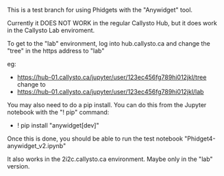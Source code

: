 This is a test branch for using Phidgets with the "Anywidget" tool.

Currently it DOES NOT WORK in the regular Callysto Hub, but it does work in the Callysto Lab enviroment. 

To get to the "lab" environment, log into hub.callysto.ca and change the "tree" in the https address to "lab"

eg:

- https://hub-01.callysto.ca/jupyter/user/123ec456fg789hi012jkl/tree  change to
- https://hub-01.callysto.ca/jupyter/user/123ec456fg789hi012jkl/lab

You may also need to do a pip install. You can do this from the Jupyter notebook with the "! pip" command:
- ! pip install "anywidget[dev]"

Once this is done, you should be able to run the test notebook "Phidget4-anywidget_v2.ipynb"

It also works in the 2i2c.callysto.ca environment. Maybe only in the "lab" version.


